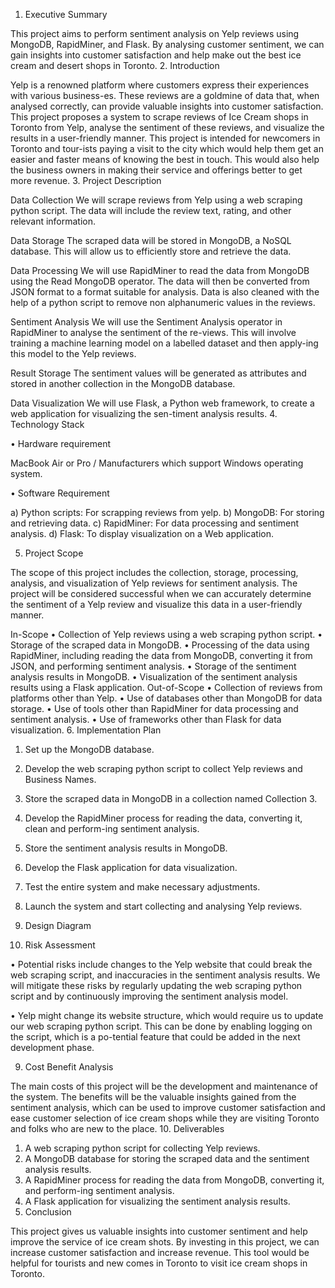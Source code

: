 1. Executive Summary

This project aims to perform sentiment analysis on Yelp reviews using MongoDB, RapidMiner, and Flask. By analysing customer sentiment, we can gain insights into customer satisfaction and help make out the best ice cream and desert shops in Toronto.
2. Introduction

Yelp is a renowned platform where customers express their experiences with various business-es. These reviews are a goldmine of data that, when analysed correctly, can provide valuable insights into customer satisfaction. This project proposes a system to scrape reviews of Ice Cream shops in Toronto from Yelp, analyse the sentiment of these reviews, and visualize the results in a user-friendly manner. This project is intended for newcomers in Toronto and tour-ists paying a visit to the city which would help them get an easier and faster means of knowing the best in touch. This would also help the business owners in making their service and offerings better to get more revenue.
3. Project Description

Data Collection
We will scrape reviews from Yelp using a web scraping python script. The data will include the review text, rating, and other relevant information.

Data Storage
The scraped data will be stored in MongoDB, a NoSQL database. This will allow us to efficiently store and retrieve the data.

Data Processing
We will use RapidMiner to read the data from MongoDB using the Read MongoDB operator. The data will then be converted from JSON format to a format suitable for analysis. Data is also cleaned with the help of a python script to remove non alphanumeric values in the reviews.

Sentiment Analysis
We will use the Sentiment Analysis operator in RapidMiner to analyse the sentiment of the re-views. This will involve training a machine learning model on a labelled dataset and then apply-ing this model to the Yelp reviews.

Result Storage
The sentiment values will be generated as attributes and stored in another collection in the MongoDB database.

Data Visualization
We will use Flask, a Python web framework, to create a web application for visualizing the sen-timent analysis results.
4. Technology Stack

•	Hardware requirement 

MacBook Air or Pro / Manufacturers which support Windows operating system.

•	Software Requirement

a)	Python scripts: For scrapping reviews from yelp.
b)	MongoDB: For storing and retrieving data.
c)	RapidMiner: For data processing and sentiment analysis.
d)	Flask: To display visualization on a Web application.

5. Project Scope

The scope of this project includes the collection, storage, processing, analysis, and visualization of Yelp reviews for sentiment analysis. The project will be considered successful when we can accurately determine the sentiment of a Yelp review and visualize this data in a user-friendly manner.

In-Scope
•	Collection of Yelp reviews using a web scraping python script.
•	Storage of the scraped data in MongoDB.
•	Processing of the data using RapidMiner, including reading the data from MongoDB, converting it from JSON, and performing sentiment analysis.
•	Storage of the sentiment analysis results in MongoDB.
•	Visualization of the sentiment analysis results using a Flask application.
Out-of-Scope
•	Collection of reviews from platforms other than Yelp.
•	Use of databases other than MongoDB for data storage.
•	Use of tools other than RapidMiner for data processing and sentiment analysis.
•	Use of frameworks other than Flask for data visualization.
6. Implementation Plan

1.	Set up the MongoDB database.
2.	Develop the web scraping python script to collect Yelp reviews and Business Names.
3.	Store the scraped data in MongoDB in a collection named Collection 3.
4.	Develop the RapidMiner process for reading the data, converting it, clean and perform-ing sentiment analysis.
5.	Store the sentiment analysis results in MongoDB.
6.	Develop the Flask application for data visualization.
7.	Test the entire system and make necessary adjustments.
8.	Launch the system and start collecting and analysing Yelp reviews.
7. Design Diagram

 
8. Risk Assessment

•	Potential risks include changes to the Yelp website that could break the web scraping script, and inaccuracies in the sentiment analysis results. We will mitigate these risks by regularly updating the web scraping python script and by continuously improving the sentiment analysis model.

•	Yelp might change its website structure, which would require us to update our web scraping python script. This can be done by enabling logging on the script, which is a po-tential feature that could be added in the next development phase.

9. Cost Benefit Analysis

The main costs of this project will be the development and maintenance of the system. The benefits will be the valuable insights gained from the sentiment analysis, which can be used to improve customer satisfaction and ease customer selection of ice cream shops while they are visiting Toronto and folks who are new to the place.
10. Deliverables

1.	A web scraping python script for collecting Yelp reviews.
2.	A MongoDB database for storing the scraped data and the sentiment analysis results.
3.	A RapidMiner process for reading the data from MongoDB, converting it, and perform-ing sentiment analysis.
4.	A Flask application for visualizing the sentiment analysis results.
11. Conclusion

This project gives us valuable insights into customer sentiment and help improve the service of ice cream shots. By investing in this project, we can increase customer satisfaction and increase revenue. This tool would be helpful for tourists and new comes in Toronto to visit ice cream shops in Toronto.
